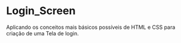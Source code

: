 # Login_Screen
Aplicando os conceitos mais básicos possíveis de HTML e CSS para criação de uma Tela de login.
